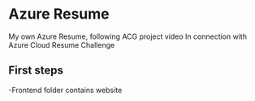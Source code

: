 # Azure Resume
My own Azure Resume, following ACG project video
In connection with Azure Cloud Resume Challenge

## First steps

-Frontend folder contains website



